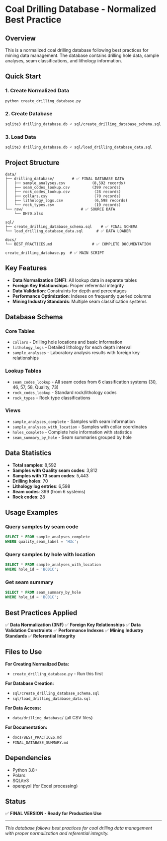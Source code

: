 # Coal Drilling Database - Normalized Best Practice

## Overview
This is a normalized coal drilling database following best practices for mining data management. The database contains drilling hole data, sample analyses, seam classifications, and lithology information.

## Quick Start

### 1. Create Normalized Data
```bash
python create_drilling_database.py
```

### 2. Create Database
```bash
sqlite3 drilling_database.db < sql/create_drilling_database_schema.sql
```

### 3. Load Data
```bash
sqlite3 drilling_database.db < sql/load_drilling_database_data.sql
```

## Project Structure

```
data/
├── drilling_database/        # ✅ FINAL DATABASE DATA
│   ├── sample_analyses.csv            (8,592 records)
│   ├── seam_codes_lookup.csv          (399 records)
│   ├── rock_codes_lookup.csv           (28 records)
│   ├── collars.csv                     (70 records)
│   ├── lithology_logs.csv              (6,598 records)
│   └── rock_types.csv                  (19 records)
└── raw/                          # ✅ SOURCE DATA
    └── DH70.xlsx

sql/
├── create_drilling_database_schema.sql    # ✅ FINAL SCHEMA
└── load_drilling_database_data.sql      # ✅ DATA LOADER

docs/
└── BEST_PRACTICES.md                  # ✅ COMPLETE DOCUMENTATION

create_drilling_database.py  # ✅ MAIN SCRIPT
```

## Key Features

- **Data Normalization (3NF)**: All lookup data in separate tables
- **Foreign Key Relationships**: Proper referential integrity
- **Data Validation**: Constraints for depth and percentages
- **Performance Optimization**: Indexes on frequently queried columns
- **Mining Industry Standards**: Multiple seam classification systems

## Database Schema

### Core Tables
- `collars` - Drilling hole locations and basic information
- `lithology_logs` - Detailed lithology for each depth interval
- `sample_analyses` - Laboratory analysis results with foreign key relationships

### Lookup Tables
- `seam_codes_lookup` - All seam codes from 6 classification systems (30, 46, 57, 58, Quality, 73)
- `rock_codes_lookup` - Standard rock/lithology codes
- `rock_types` - Rock type classifications

### Views
- `sample_analyses_complete` - Samples with seam information
- `sample_analyses_with_location` - Samples with collar coordinates
- `holes_complete` - Complete hole information with statistics
- `seam_summary_by_hole` - Seam summaries grouped by hole

## Data Statistics

- **Total samples**: 8,592
- **Samples with Quality seam codes**: 3,812
- **Samples with 73 seam codes**: 5,443
- **Drilling holes**: 70
- **Lithology log entries**: 6,598
- **Seam codes**: 399 (from 6 systems)
- **Rock codes**: 28

## Usage Examples

### Query samples by seam code
```sql
SELECT * FROM sample_analyses_complete
WHERE quality_seam_label = 'H3c';
```

### Query samples by hole with location
```sql
SELECT * FROM sample_analyses_with_location
WHERE hole_id = 'BC01C';
```

### Get seam summary
```sql
SELECT * FROM seam_summary_by_hole
WHERE hole_id = 'BC01C';
```

## Best Practices Applied

✅ **Data Normalization (3NF)**
✅ **Foreign Key Relationships**
✅ **Data Validation Constraints**
✅ **Performance Indexes**
✅ **Mining Industry Standards**
✅ **Referential Integrity**

## Files to Use

**For Creating Normalized Data:**
- `create_drilling_database.py` - Run this first

**For Database Creation:**
- `sql/create_drilling_database_schema.sql`
- `sql/load_drilling_database_data.sql`

**For Data Access:**
- `data/drilling_database/` (all CSV files)

**For Documentation:**
- `docs/BEST_PRACTICES.md`
- `FINAL_DATABASE_SUMMARY.md`

## Dependencies

- Python 3.8+
- Polars
- SQLite3
- openpyxl (for Excel processing)

## Status
✅ **FINAL VERSION - Ready for Production Use**

---
*This database follows best practices for coal drilling data management with proper normalization and referential integrity.*